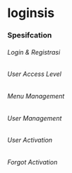 # loginsis

### Spesifcation

###### Login & Registrasi

###### User Access Level

###### Menu Management

###### User Management

###### User Activation

###### Forgot Activation
